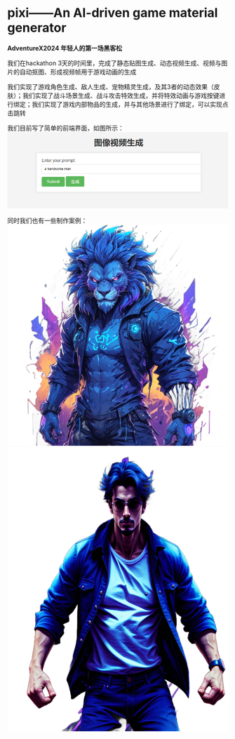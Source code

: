 # pixi——An AI-driven game material generator

**AdventureX2024 年轻人的第一场黑客松**

我们在hackathon 3天的时间里，完成了静态贴图生成、动态视频生成、视频与图片的自动抠图、形成视频帧用于游戏动画的生成

我们实现了游戏角色生成、敌人生成、宠物精灵生成，及其3者的动态效果（皮肤）；我们实现了战斗场景生成、战斗攻击特效生成，并将特效动画与游戏按键进行绑定；我们实现了游戏内部物品的生成，并与其他场景进行了绑定，可以实现点击跳转

我们目前写了简单的前端界面，如图所示：
![简易前端图片](./example/simple_fount_end_image.png)

同时我们也有一些制作案例：
![简易案例](./example/lion_RMBG.png)
![简易案例](./example/man_RMBG.png)


